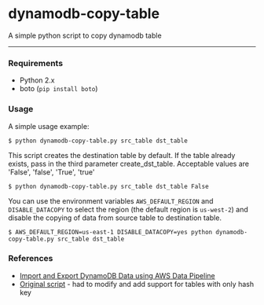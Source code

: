 # dynamodb-copy-table
A simple python script to copy dynamodb table

---

### Requirements

- Python 2.x
- boto (`pip install boto`)

### Usage

A simple usage example:

```shell
$ python dynamodb-copy-table.py src_table dst_table
```

This script creates the destination table by default. If the table already exists, pass in the third parameter create_dst_table. Acceptable values are 'False', 'false', 'True', 'true'
```shell
$ python dynamodb-copy-table.py src_table dst_table False
```

You can use the environment variables `AWS_DEFAULT_REGION` and `DISABLE_DATACOPY` to select the region (the default region is `us-west-2`) and disable the copying of data from source table to destination table.

```shell
$ AWS_DEFAULT_REGION=us-east-1 DISABLE_DATACOPY=yes python dynamodb-copy-table.py src_table dst_table
```

### References

- [Import and Export DynamoDB Data using AWS Data Pipeline](http://docs.aws.amazon.com/datapipeline/latest/DeveloperGuide/dp-importexport-ddb.html)
- [Original script](https://gist.github.com/iomz/9774415) - had to modify and add support for tables with only hash key
